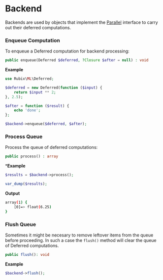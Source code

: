 # Backend
Backends are used by objects that implement the [Parallel](../parallel.md) interface to carry out their deferred computations.

### Enqueue Computation
To enqueue a Deferred computation for backend processing:
```php
public enqueue(Deferred $deferred, ?Closure $after = null) : void
```

**Example**

```php
use Rubix\ML\Deferred;

$deferred = new Deferred(function ($input) {
    return $input ** 2;
}, 2.5);

$after = function ($result) {
    echo 'done';
};

$backend->enqueue($deferred, $after);
```

### Process Queue
Process the queue of deferred computations:
```php
public process() : array
```

***Example**

```php
$results = $backend->process();

var_dump($results);
```

**Output**

```sh
array(1) {
    [0]=> float(6.25)
}
```

### Flush Queue
Sometimes it might be necesary to remove leftover items from the queue before proceeding. In such a case the `flush()` method will clear the queue of Deferred computations.
```php
public flush(): void
```

**Example**

```php
$backend->flush();
```